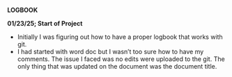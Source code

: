 **LOGBOOK**

**01/23/25; Start of Project**

* Initially I was figuring out how to have a proper logbook that works with git.  
* I had started with word doc but I wasn’t too sure how to have my comments. The issue I faced was no edits were uploaded to the git. The only thing that was updated on the document was the document title.   
    
  